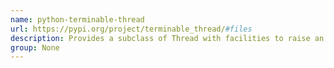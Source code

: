 ```yaml
---
name: python-terminable-thread
url: https://pypi.org/project/terminable_thread/#files
description: Provides a subclass of Thread with facilities to raise an exception in the thread or terminate the thread from another thread.
group: None
---
```

